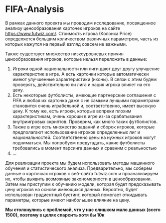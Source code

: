 # FIFA-Analysis

В рамках данного проекта мы проводим исследование, посвященное анализу ценообразования карточек игроков на сайте https://www.futwiz.com/. Стоимость игрока (Колонка Price) определяется большим количеством различных параметром, часть из которых кажутся на первый взгляд совсем не важными. 

Также существует множество низкоуровневых причин ценообразования игроков, которые нельзя переложить в данные:
1) Игроки одной национальности или лиги дают друг другу улучшение характеристик в игре. А есть карточки которые автоматически имеют улучшенные характеристики (иконы). В связи с этим будем проверять, действительно ли лига и нация игрока влияет на его цену.
2)  Есть некоторые футболисты, имеющие партнерские соглашения с FIFA и любая их карточка даже с не самыми лучшими параметрами становится очень играбельной и, соответственно, имеет высокую цену. К тому же, есть игроки, которые вопреки плохим характеристикам, очень хороши в игре из-за срабатывания внутриигровых скриптов. Проверим, как много таких футболистов.
3) Также в игре есть множество заданий и сборок игроков, которые предполагают использование игроков определенных лиг и национальностей. Соответственно цены на нужных игроков могут подниматься. Мы попробуем предугадать, какие футболисты требовались в момент парсинга данных и сравним с реальностью
4) ...

Для реализации проекта мы будем использовать методы машинного обучения и статистического анализа. Предварительно, мы соберем данные о карточках игроков с веб-сайта futwiz.com и проанализируем их, чтобы выявить возможные закономерности в ценообразовании. Затем мы приступим к обучению модели, которая будет предсказывать цену игроков на основе имеющихся данных. Вероятно, будет использован градиентный бустинг, который помогает откидывать параметры, которые имеют наибольшее влияние на цену. 

__Мы столкнулись с проблемой, что у нас слишком мало данных (всего 1500), поэтому в целях спарсить хотя бы 10к__
